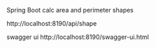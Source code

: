 Spring Boot calc area and perimeter shapes

http://localhost:8190/api/shape

swagger ui http://localhost:8190/swagger-ui.html
